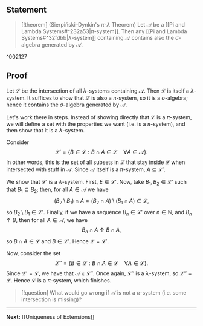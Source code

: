 ## Statement

>[!theorem] (Sierpiński–Dynkin's $\pi$-$\lambda$ Theorem)
>Let $\mathcal{A}$ be a [[Pi and Lambda Systems#^232a53|$\pi$-system]]. Then any [[Pi and Lambda Systems#^32fdbb|$\lambda$-system]] containing $\mathcal{A}$ contains also the $\sigma$-algebra generated by $\mathcal{A}$.

^002127


## Proof

Let $\mathcal{L}$ be the intersection of all $\lambda$-systems containing $\mathcal{A}$. Then $\mathcal{L}$ is itself a $\lambda$-system. It suffices to show that $\mathcal{L}$ is also a $\pi$-system, so it is a $\sigma$-algebra; hence it contains the $\sigma$-algebra generated by $\mathcal{A}$.

Let's work there in steps. Instead of showing directly that $\mathcal{L}$ is a $\pi$-system, we will define a set with the properties we want (i.e. is a $\pi$-system), and then show that it is a $\lambda$-system.

Consider
$$
\mathcal{L}'=\{ B\in\mathcal{L}:B\cap A\in\mathcal{L}\quad \forall A\in\mathcal{A} \}.
$$
In other words, this is the set of all subsets in $\mathcal{L}$ that stay inside $\mathcal{L}$ when intersected with stuff in $\mathcal{A}$. Since $\mathcal{A}$ itself is a $\pi$-system, $A\subseteq \mathcal{L}'$.

We show that $\mathcal{L}'$ is a $\lambda$-system. First, $E\in\mathcal{L}'$. Now, take $B_{1},B_{2}\in\mathcal{L}'$ such that $B_{1}\subseteq B_{2}$; then, for all $A\in\mathcal{A}$ we have
$$
(B_{2}\setminus B_{1})\cap A=(B_{2}\cap A)\setminus(B_{1}\cap A)\in\mathcal{L},
$$
so $B_{2}\setminus B_{1}\in\mathcal{L}'$. Finally, if we have a sequence $B_{n}\in\mathcal{L}'$ over $n\in\mathbb{N}$, and $B_{n}\uparrow B$, then for all $A\in\mathcal{A}$, we have
$$
B_{n}\cap A\uparrow B\cap A,
$$
so $B\cap A\in\mathcal{L}$ and $B\in\mathcal{L}'$. Hence $\mathcal{L}=\mathcal{L}'$.

Now, consider the set
$$
\mathcal{L}''=\{ B\in\mathcal{L}:B\cap A\in\mathcal{L}\quad\forall A\in\mathcal{L} \}.
$$
Since $\mathcal{L}'=\mathcal{L}$, we have that $\mathcal{A}\in\mathcal{L}''$. Once again, $\mathcal{L}''$ is a $\lambda$-system, so $\mathcal{L}''=\mathcal{L}$. Hence $\mathcal{L}$ is a $\pi$-system, which finishes.

>[!question]
>What would go wrong if $\mathcal{A}$ is not a $\pi$-system (i.e. some intersection is missing)?

---

**Next:** [[Uniqueness of Extensions]]